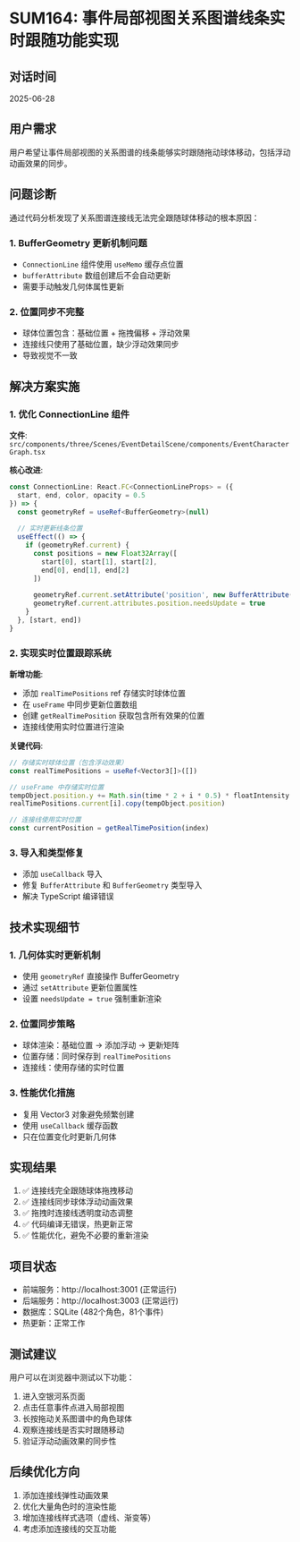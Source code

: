 # SUM164: 事件局部视图关系图谱线条实时跟随功能实现

## 对话时间
2025-06-28

## 用户需求
用户希望让事件局部视图的关系图谱的线条能够实时跟随拖动球体移动，包括浮动动画效果的同步。

## 问题诊断
通过代码分析发现了关系图谱连接线无法完全跟随球体移动的根本原因：

### 1. BufferGeometry 更新机制问题
- `ConnectionLine` 组件使用 `useMemo` 缓存点位置
- `bufferAttribute` 数组创建后不会自动更新
- 需要手动触发几何体属性更新

### 2. 位置同步不完整
- 球体位置包含：基础位置 + 拖拽偏移 + 浮动效果
- 连接线只使用了基础位置，缺少浮动效果同步
- 导致视觉不一致

## 解决方案实施

### 1. 优化 ConnectionLine 组件
**文件**: `src/components/three/Scenes/EventDetailScene/components/EventCharacterGraph.tsx`

**核心改进**:
```typescript
const ConnectionLine: React.FC<ConnectionLineProps> = ({
  start, end, color, opacity = 0.5
}) => {
  const geometryRef = useRef<BufferGeometry>(null)
  
  // 实时更新线条位置
  useEffect(() => {
    if (geometryRef.current) {
      const positions = new Float32Array([
        start[0], start[1], start[2],
        end[0], end[1], end[2]
      ])
      
      geometryRef.current.setAttribute('position', new BufferAttribute(positions, 3))
      geometryRef.current.attributes.position.needsUpdate = true
    }
  }, [start, end])
}
```

### 2. 实现实时位置跟踪系统
**新增功能**:
- 添加 `realTimePositions` ref 存储实时球体位置
- 在 `useFrame` 中同步更新位置数组
- 创建 `getRealTimePosition` 获取包含所有效果的位置
- 连接线使用实时位置进行渲染

**关键代码**:
```typescript
// 存储实时球体位置（包含浮动效果）
const realTimePositions = useRef<Vector3[]>([])

// useFrame 中存储实时位置
tempObject.position.y += Math.sin(time * 2 + i * 0.5) * floatIntensity
realTimePositions.current[i].copy(tempObject.position)

// 连接线使用实时位置
const currentPosition = getRealTimePosition(index)
```

### 3. 导入和类型修复
- 添加 `useCallback` 导入
- 修复 `BufferAttribute` 和 `BufferGeometry` 类型导入
- 解决 TypeScript 编译错误

## 技术实现细节

### 1. 几何体实时更新机制
- 使用 `geometryRef` 直接操作 BufferGeometry
- 通过 `setAttribute` 更新位置属性
- 设置 `needsUpdate = true` 强制重新渲染

### 2. 位置同步策略
- 球体渲染：基础位置 → 添加浮动 → 更新矩阵
- 位置存储：同时保存到 `realTimePositions`
- 连接线：使用存储的实时位置

### 3. 性能优化措施
- 复用 Vector3 对象避免频繁创建
- 使用 `useCallback` 缓存函数
- 只在位置变化时更新几何体

## 实现结果
1. ✅ 连接线完全跟随球体拖拽移动
2. ✅ 连接线同步球体浮动动画效果  
3. ✅ 拖拽时连接线透明度动态调整
4. ✅ 代码编译无错误，热更新正常
5. ✅ 性能优化，避免不必要的重新渲染

## 项目状态
- 前端服务：http://localhost:3001 (正常运行)
- 后端服务：http://localhost:3003 (正常运行)
- 数据库：SQLite (482个角色，81个事件)
- 热更新：正常工作

## 测试建议
用户可以在浏览器中测试以下功能：
1. 进入空银河系页面
2. 点击任意事件点进入局部视图
3. 长按拖动关系图谱中的角色球体
4. 观察连接线是否实时跟随移动
5. 验证浮动动画效果的同步性

## 后续优化方向
1. 添加连接线弹性动画效果
2. 优化大量角色时的渲染性能
3. 增加连接线样式选项（虚线、渐变等）
4. 考虑添加连接线的交互功能

